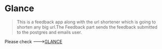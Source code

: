# Glance
> This is a feedback app along with the url shortener which is going to  shorten any big url.The Feedback part sends the feedback submitted to the postgres and emails user. 


Please check --->[GLANCE](https://dashboard.heroku.com/apps/glance-97)
